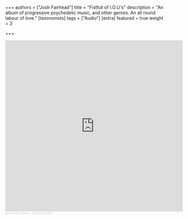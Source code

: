 +++
authors = ["Josh Fairhead"]
title = "Fistfull of I.O.U's"
description = "An album of progressive psychedelic music, and other genres. An all round labour of love."
[taxonomies]
tags = ["Audio"]
[extra]
featured = true
weight = 3

+++

<iframe width="560" height="540" scrolling="no" frameborder="no" allow="autoplay" src="https://w.soundcloud.com/player/?url=https%3A//api.soundcloud.com/playlists/1862212266%3Fsecret_token%3Ds-y5VFGjOUeyC&color=%23ff5500&auto_play=false&hide_related=false&show_comments=true&show_user=true&show_reposts=false&show_teaser=true"></iframe><div style="font-size: 10px; color: #cccccc;line-break: anywhere;word-break: normal;overflow: hidden;white-space: nowrap;text-overflow: ellipsis; font-family: Interstate,Lucida Grande,Lucida Sans Unicode,Lucida Sans,Garuda,Verdana,Tahoma,sans-serif;font-weight: 100;"><a href="https://soundcloud.com/joshafairhead" title="Neon Flea Circus" target="_blank" style="color: #cccccc; text-decoration: none;">Neon Flea Circus</a> · <a href="https://soundcloud.com/joshafairhead/sets/neon-flea-circus-fistful-of-ious/s-y5VFGjOUeyC" title="Fistful of IOUs" target="_blank" style="color: #cccccc; text-decoration: none;">Fistful of IOUs</a></div>